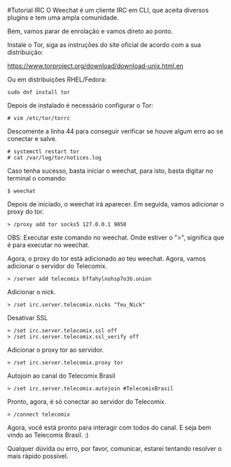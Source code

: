 #Tutorial IRC
O Weechat é um cliente IRC em CLI, que aceita diversos plugins e tem uma ampla comunidade.

Bem, vamos parar de enrolação e vamos direto ao ponto.

Instale o Tor, siga as instruções do site oficial de acordo com a sua distribuição:

https://www.torproject.org/download/download-unix.html.en

Ou em distribuições RHEL/Fedora:
```
sudo dnf install tor
```

Depois de instalado é necessário configurar o Tor:
```
# vim /etc/tor/torrc
```

Descomente a linha 44 para conseguir verificar se houve algum erro ao se conectar e salve.
```
# systemctl restart tor 
# cat /var/log/tor/notices.log
```

Caso tenha sucesso, basta iniciar o weechat, para isto, basta digitar no terminal o comando:
```
$ weechat
```
Depois de iniciado, o weechat irá aparecer. Em seguida, vamos adicionar o proxy do tor.
```
> /proxy add tor socks5 127.0.0.1 9050
```

OBS: Executar este comando no weechat. Onde estiver o ">", significa que é para executar no weechat.

Agora, o proxy do tor está adicionado ao teu weechat. Agora, vamos adicionar o servidor do Telecomix.
```
> /server add telecomix bffahylnohsp7o3b.onion
```
Adicionar o nick.
```
> /set irc.server.telecomix.nicks "Teu_Nick"
```
Desativar SSL 
```
> /set irc.server.telecomix.ssl off
> /set irc.server.telecomix.ssl_verify off
```
Adicionar o proxy tor ao servidor.
```
> /set irc.server.telecomix.proxy tor
```
Autojoin ao canal do Telecomix Brasil
```
> /set irc.server.telecomix.autojoin #TelecomixBrasil
```
Pronto, agora, é só conectar ao servidor do Telecomix.
```
> /connect telecomix
```
Agora, você está pronto para interagir com todos do canal. E seja bem vindo ao Telecomix Brasil. :)

Qualquer dúvida ou erro, por favor, comunicar, estarei tentando resolver o mais rápido possivel.

